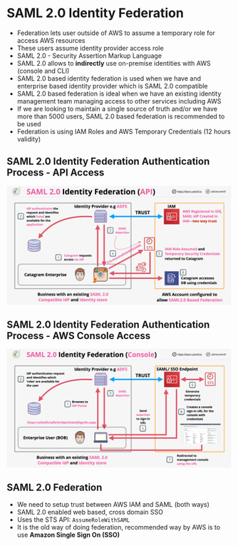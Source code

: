 # SAML 2.0 Identity Federation

- Federation lets user outside of AWS to assume a temporary role for access AWS resources
- These users assume identity provider access role
- SAML 2.0 - Security Assertion Markup Language
- SAML 2.0 allows to **indirectly** use on-premise identities with AWS (console and CLI)
- SAML 2.0 based identity federation is used when we have and enterprise based identity provider which is SAML 2.0 compatible
- SAML 2.0 based federation is ideal when we have an existing identity management team managing access to other services including AWS
- If we are looking to maintain a single source of truth and/or we have more than 5000 users, SAML 2.0 based federation is recommended to be used
- Federation is using IAM Roles and AWS Temporary Credentials (12 hours validity)

## SAML 2.0 Identity Federation Authentication Process - API Access

![SAML 2.0 Federation API](images/SAML2.0FederationAPI.png)

## SAML 2.0 Identity Federation Authentication Process - AWS Console Access

![SAML 2.0 Federation Console](images/SAML2.0FederationConsole.png)

## SAML 2.0 Federation

- We need to setup trust between AWS IAM and SAML (both ways)
- SAML 2.0 enabled web based, cross domain SSO
- Uses the STS API: `AssumeRoleWithSAML`
- It is the old way of doing federation, recommended way by AWS is to use **Amazon Single Sign On (SSO)**
